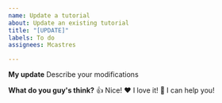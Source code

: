 ```yaml
---
name: Update a tutorial
about: Update an existing tutorial
title: "[UPDATE]"
labels: To do
assignees: Mcastres

---
```


**My update**
Describe your modifications

**What do you guy's think?**
👍 Nice!
❤️ I love it!
🚀 I can help you!
